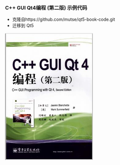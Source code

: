 ### C++ GUI Qt4编程 (第二版) 示例代码

- 克隆自https://github.com/mutse/qt5-book-code.git
- 迁移到 Qt5

![封面](cover.jpg)

